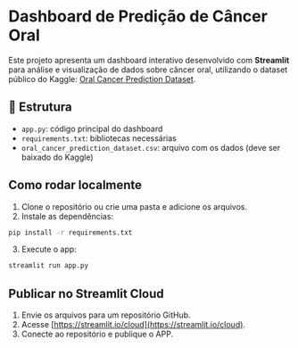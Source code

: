 # Dashboard de Predição de Câncer Oral

Este projeto apresenta um dashboard interativo desenvolvido com **Streamlit** para análise e visualização de dados sobre câncer oral, utilizando o dataset público do Kaggle: [Oral Cancer Prediction Dataset](https://www.kaggle.com/datasets/ankushpanday2/oral-cancer-prediction-dataset).

## 📁 Estrutura

- `app.py`: código principal do dashboard
- `requirements.txt`: bibliotecas necessárias
- `oral_cancer_prediction_dataset.csv`: arquivo com os dados (deve ser baixado do Kaggle)

## Como rodar localmente

1. Clone o repositório ou crie uma pasta e adicione os arquivos.
2. Instale as dependências:

```bash
pip install -r requirements.txt
```

3. Execute o app:

```bash
streamlit run app.py
```

## Publicar no Streamlit Cloud

1. Envie os arquivos para um repositório GitHub.
2. Acesse [https://streamlit.io/cloud](https://streamlit.io/cloud).
3. Conecte ao repositório e publique o APP.

